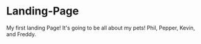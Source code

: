 # Landing-Page
My first landing Page!
It's going to be all about my pets!
Phil, Pepper, Kevin, and Freddy.

